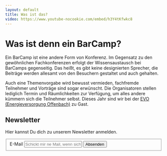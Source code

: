 ```yaml
---
layout: default
title: Was ist das?
video: https://www.youtube-nocookie.com/embed/h3Y4tKfwkc8
---
```



# Was ist denn ein BarCamp?

Ein BarCamp ist eine andere Form von Konferenz. Im Gegensatz zu den gewöhnlichen Fachkonferenzen erfolgt der Wissensaustausch bei BarCamps gegenseitig. Das heißt, es gibt keine designierten Sprecher, die Beiträge werden allesamt von den Besuchern gestaltet und auch gehalten.

Auch eine Themenvorgabe wird bewusst vermieden, fachfremde Teilnehmer und Vorträge sind sogar erwünscht. Die Organisatoren stellen lediglich Termin und Räumlichkeiten zur Verfügung, um alles andere kümmern sich die Teilnehmer selbst. Dieses Jahr sind wir bei der [EVO (Energieversorgung Offenbach)](https://www.evo-ag.de) zu Gast.


## Newsletter

Hier kannst Du dich zu unserem Newsletter anmelden.

<form method="post" action="//barcamp-rheinmain.us7.list-manage.com/subscribe/post?u=3e2aa6cc97e55872fc5afdb6a&amp;id=c17b34c8ab" class="form-infomail">
  <fieldset class="input-with-button">
    <label for="email">E-Mail</label>
    <input type="email" required placeholder="Schickt mir ne Mail, wenn sich was tut." tabindex="1" size="20" value="" id="email" name="EMAIL">
    <button type="submit" tabindex="100" class="button" name="submit"><span>Absenden</span></button>
  </fieldset>
</form>
